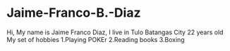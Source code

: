 # Jaime-Franco-B.-Diaz
Hi, My name is Jaime Franco Diaz, I live in Tulo Batangas City 22 years old
My set of hobbies
1.Playing POKEr
2.Reading books
3.Boxing

